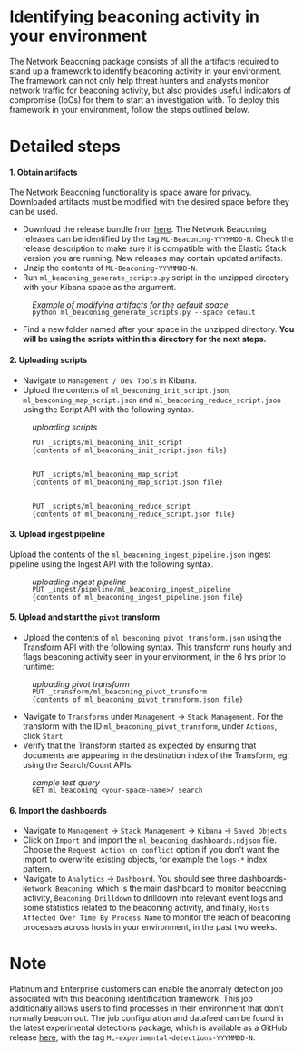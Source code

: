 # Identifying beaconing activity in your environment

The Network Beaconing package consists of all the artifacts required to stand up a framework to identify beaconing activity in your environment. The framework can not only help threat hunters and analysts monitor network traffic for beaconing activity, but also provides useful indicators of compromise (IoCs) for them to start an investigation with. 
To deploy this framework in your environment, follow the steps outlined below.

# Detailed steps

#### 1. Obtain artifacts

The Network Beaconing functionality is space aware for privacy. Downloaded artifacts must be modified with the desired space before they can be used.

 - Download the release bundle from [here](https://github.com/elastic/detection-rules/releases). The Network Beaconing releases can be identified by the tag `ML-Beaconing-YYYMMDD-N`. Check the release description to make sure it is compatible with the Elastic Stack version you are running. New releases may contain updated artifacts.
 - Unzip the contents of `ML-Beaconing-YYYMMDD-N`.
 - Run `ml_beaconing_generate_scripts.py` script in the unzipped directory with your Kibana space as the argument.
<div style="margin-left: 40px">   
<i>Example of modifying artifacts for the default space</i>
   <pre style="margin-top:-2px"><code>python ml_beaconing_generate_scripts.py --space default
</code></pre></div>

 - Find a new folder named after your space in the unzipped directory. **You will be using the scripts within this directory for the next steps.**

#### 2. Uploading scripts

- Navigate to `Management / Dev Tools` in Kibana.
- Upload the contents of `ml_beaconing_init_script.json`, `ml_beaconing_map_script.json` and `ml_beaconing_reduce_script.json` using the Script API with the following syntax.

<div style="margin-left: 40px">   
<i>uploading scripts</i>
   <pre style="margin-top:-2px"><code>
PUT _scripts/ml_beaconing_init_script
{contents of ml_beaconing_init_script.json file}
</code></pre></div>

<div style="margin-left: 40px">
   <pre><code>
PUT _scripts/ml_beaconing_map_script
{contents of ml_beaconing_map_script.json file}
</code></pre></div>

<div style="margin-left: 40px">
   <pre><code>
PUT _scripts/ml_beaconing_reduce_script
{contents of ml_beaconing_reduce_script.json file}
</code></pre></div>

#### 3. Upload ingest pipeline

Upload the contents of the `ml_beaconing_ingest_pipeline.json` ingest pipeline using the Ingest API with the following syntax.

<div style="margin-left: 40px">   
<i>uploading ingest pipeline</i>
   <pre style="margin-top:-2px"><code>PUT _ingest/pipeline/ml_beaconing_ingest_pipeline
{contents of ml_beaconing_ingest_pipeline.json file}
</code></pre></div>

#### 5. Upload and start the `pivot` transform

- Upload the contents of `ml_beaconing_pivot_transform.json` using the Transform API with the following syntax. This transform runs hourly and flags beaconing activity seen in your environment, in the 6 hrs prior to runtime:

<div style="margin-left: 40px">   
<i>uploading pivot transform</i>
   <pre style="margin-top:-2px"><code>PUT _transform/ml_beaconing_pivot_transform
{contents of ml_beaconing_pivot_transform.json file}
</code></pre></div>

- Navigate to `Transforms` under `Management` -> `Stack Management`. For the transform with the ID `ml_beaconing_pivot_transform`, under `Actions`, click `Start`. 
- Verify that the Transform started as expected by ensuring that documents are appearing in the destination index of the Transform, eg: using the Search/Count APIs:

<div style="margin-left: 40px">   
<i>sample test query</i>
   <pre style="margin-top:-2px"><code>GET ml_beaconing_&lt;your-space-name&gt;/_search
</code></pre></div>

#### 6. Import the dashboards

* Navigate to `Management` -> `Stack Management` -> `Kibana` -> `Saved Objects`
* Click on `Import` and import the `ml_beaconing_dashboards.ndjson` file. Choose the `Request Action on conflict` option if you don't want the import to overwrite existing objects, for example the `logs-*` index pattern. 
* Navigate to `Analytics` -> `Dashboard`. You should see three dashboards- `Network Beaconing`, which is the main dashboard to monitor beaconing activity, `Beaconing Drilldown` to drilldown into relevant event logs and some statistics related to the beaconing activity, and finally, `Hosts Affected Over Time By Process Name` to monitor the reach of beaconing processes across hosts in your environment, in the past two weeks.

# Note

Platinum and Enterprise customers can enable the anomaly detection job associated with this beaconing identification framework. This job additionally allows users to find processes in their environment that don't normally beacon out. The job configuration and datafeed can be found in the latest experimental detections package, which is available as a GitHub release [here](https://github.com/elastic/detection-rules/releases), with the tag `ML-experimental-detections-YYYMMDD-N`.
